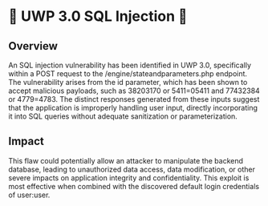 # 🎀 UWP 3.0 SQL Injection 🎀
## Overview
An SQL injection vulnerability has been identified in UWP 3.0, specifically within a POST request to the /engine/stateandparameters.php endpoint. The vulnerability arises from the id parameter, which has been shown to accept malicious payloads, such as 38203170 or 5411=05411 and 77432384 or 4779=4783. The distinct responses generated from these inputs suggest that the application is improperly handling user input, directly incorporating it into SQL queries without adequate sanitization or parameterization.
## Impact
This flaw could potentially allow an attacker to manipulate the backend database, leading to unauthorized data access, data modification, or other severe impacts on application integrity and confidentiality. This exploit is most effective when combined with the discovered default login credentials of user:user.

